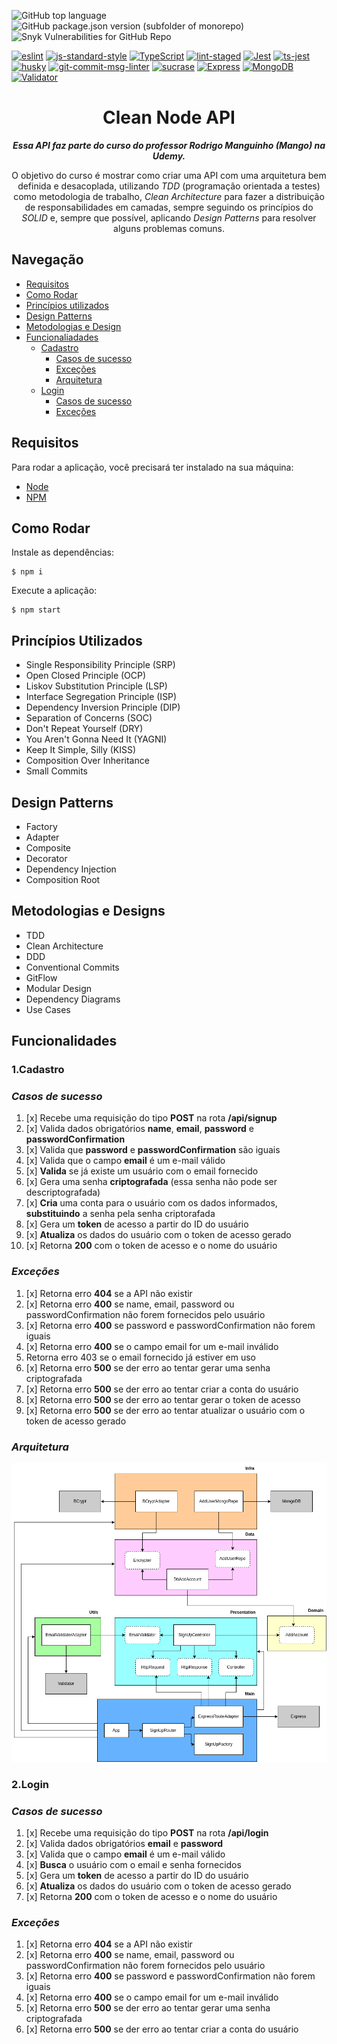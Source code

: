 ![GitHub top language](https://img.shields.io/github/languages/top/josilene-silva/clean-node-api?style=flat-square&logo=TypeScript)
![GitHub package.json version (subfolder of monorepo)](https://img.shields.io/github/package-json/v/josilene-silva/clean-node-api/main?style=flat-square&logo=npm&color=CB3837)
![Snyk Vulnerabilities for GitHub Repo](https://img.shields.io/snyk/vulnerabilities/github/josilene-silva/clean-node-api?style=flat-square&logo=github&color=red)


[![eslint](https://img.shields.io/badge/eslint-7.32.0-4b32c3?style=flat-square&logo=eslint)](https://eslint.org/)
[![js-standard-style](https://img.shields.io/badge/code%20style-standard-4b32c3?style=flat-square)](http://standardjs.com)
[![TypeScript](https://img.shields.io/badge/typescript-4.6.3-3178C6?style=flat-square&logo=Typescript)](https://www.typescriptlang.org/)
[![lint-staged](https://img.shields.io/badge/lint--staged-12.4.0-4B32C3?style=flat-square&logo=eslint)](https://github.com/okonet/lint-staged)
[![Jest](https://img.shields.io/badge/jest-27.5.1-C21325?style=flat-square&logo=jest)](https://jestjs.io/pt-BR/)
[![ts-jest](https://img.shields.io/badge/ts--jest-27.1.4-C21325?style=flat-square&logo=jest)](https://github.com/kulshekhar/ts-jest)
[![husky](https://img.shields.io/badge/husky-7.0.4-42b983?style=flat-square)](https://github.com/typicode/husky)
[![git-commit-msg-linter](https://img.shields.io/badge/git--commit--msg--linter-4.1.2-F05032?style=flat-square&logo=git)](https://www.npmjs.com/package/git-commit-msg-linter)
[![sucrase](https://img.shields.io/badge/sucrase-3.21.0-233178C6?style=flat-square)](https://github.com/alangpierce/sucrase)
[![Express](https://img.shields.io/badge/express-4.18.1-000?style=flat-square&logo=express)](https://expressjs.com/)
[![MongoDB](https://img.shields.io/badge/mongodb-4.5.0-47A248?style=flat-square&logo=mongodb)](https://www.mongodb.com/pt-br)
[![Validator](https://img.shields.io/badge/validator-13.7.0-FF0000?style=flat-square)](https://github.com/validatorjs/validator.js)


<div align='center'>

# Clean Node API

**_Essa API faz parte do curso do professor Rodrigo Manguinho (Mango) na Udemy._**

O objetivo do curso é mostrar como criar uma API com uma arquitetura bem definida e desacoplada, utilizando _TDD_ (programação orientada a testes) como metodologia de trabalho, _Clean Architecture_ para fazer a distribuição de responsabilidades em camadas, sempre seguindo os princípios do _SOLID_ e, sempre que possível, aplicando _Design Patterns_ para resolver alguns problemas comuns.

</div>




## Navegação

- [Requisitos](#requisitos)
- [Como Rodar](#como-rodar)
- [Princípios utilizados](#princípios-utilizados)
- [Design Patterns](#design-patterns)
- [Metodologias e Design](#metodologias-e-designs)
- [Funcionaliadades](#funcionalidades)
  - [Cadastro](#1cadastro)
    - [Casos de sucesso](#casos-de-sucesso)
    - [Exceções](#exceções)
    - [Arquitetura](#arquitetura)
  - [Login](#2login)
    - [Casos de sucesso](#casos-de-sucesso)
    - [Exceções](#exceções)

## Requisitos

Para rodar a aplicação, você precisará ter instalado na sua máquina:

- [Node](https://www.npmjs.com/)
- [NPM](https://www.npmjs.com/)

## Como Rodar

Instale as dependências:

```
$ npm i
```

Execute a aplicação:

```
$ npm start
```


## Princípios Utilizados

- Single Responsibility Principle (SRP)
- Open Closed Principle (OCP)
- Liskov Substitution Principle (LSP)
- Interface Segregation Principle (ISP)
- Dependency Inversion Principle (DIP)
- Separation of Concerns (SOC)
- Don't Repeat Yourself (DRY)
- You Aren't Gonna Need It (YAGNI)
- Keep It Simple, Silly (KISS)
- Composition Over Inheritance
- Small Commits

## Design Patterns

* Factory
* Adapter
* Composite
* Decorator
* Dependency Injection
* Composition Root


## Metodologias e Designs

* TDD
* Clean Architecture
* DDD
* Conventional Commits
* GitFlow
* Modular Design
* Dependency Diagrams
* Use Cases

## Funcionalidades

### **1.Cadastro**

### *Casos de sucesso*

1. [x] Recebe uma requisição do tipo **POST** na rota **/api/signup**
2. [x] Valida dados obrigatórios **name**, **email**, **password** e **passwordConfirmation**
3. [x] Valida que **password** e **passwordConfirmation** são iguais
4. [x] Valida que o campo **email** é um e-mail válido
5. [x] **Valida** se já existe um usuário com o email fornecido
6. [x] Gera uma senha **criptografada** (essa senha não pode ser descriptografada)
7. [x] **Cria** uma conta para o usuário com os dados informados, **substituindo** a senha pela senha criptorafada
8. [x] Gera um **token** de acesso a partir do ID do usuário
9. [x] **Atualiza** os dados do usuário com o token de acesso gerado
10. [x] Retorna **200** com o token de acesso e o nome do usuário

### *Exceções*

1. [x] Retorna erro **404** se a API não existir
2. [x] Retorna erro **400** se name, email, password ou passwordConfirmation não forem fornecidos pelo usuário
3. [x] Retorna erro **400** se password e passwordConfirmation não forem iguais
4. [x] Retorna erro **400** se o campo email for um e-mail inválido
5. Retorna erro 403 se o email fornecido já estiver em uso
6. [x] Retorna erro **500** se der erro ao tentar gerar uma senha criptografada
7. [x] Retorna erro **500** se der erro ao tentar criar a conta do usuário
8. [x] Retorna erro **500** se der erro ao tentar gerar o token de acesso
9. [x] Retorna erro **500** se der erro ao tentar atualizar o usuário com o token de acesso gerado

### *Arquitetura*

<div align='center'>
<img src='./public/img/signup-architecture.png' />
</div>

### **2.Login**

### *Casos de sucesso*

1. [x] Recebe uma requisição do tipo **POST** na rota **/api/login**
2. [x] Valida dados obrigatórios **email** e **password**
3. [x] Valida que o campo **email** é um e-mail válido
4. [x] **Busca** o usuário com o email e senha fornecidos
5. [x] Gera um **token** de acesso a partir do ID do usuário
6. [x] **Atualiza** os dados do usuário com o token de acesso gerado
7. [x] Retorna **200** com o token de acesso e o nome do usuário

### *Exceções*

1. [x] Retorna erro **404** se a API não existir
2. [x] Retorna erro **400** se name, email, password ou passwordConfirmation não forem fornecidos pelo usuário
3. [x] Retorna erro **400** se password e passwordConfirmation não forem iguais
4. [x] Retorna erro **400** se o campo email for um e-mail inválido
5. [x] Retorna erro **500** se der erro ao tentar gerar uma senha criptografada
6. [x] Retorna erro **500** se der erro ao tentar criar a conta do usuário